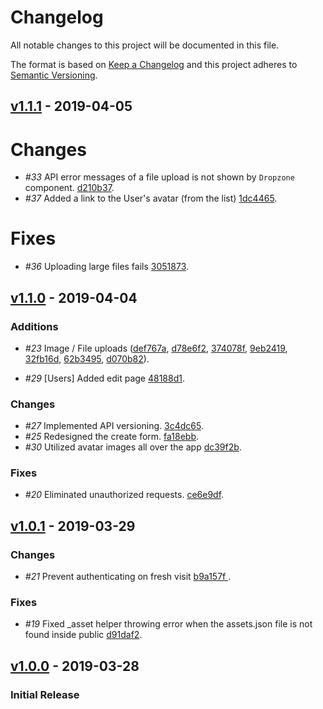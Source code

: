 # Changelog

All notable changes to this project will be documented in this file.

The format is based on [Keep a Changelog](http://keepachangelog.com/en/1.0.0/)
and this project adheres to [Semantic Versioning](http://semver.org/spec/v2.0.0.html).

## [v1.1.1](https://github.com/palonponjovertlota/laravel-react-admin/releases/tag/1.1.1) - 2019-04-05

# Changes

- _#33_ API error messages of a file upload is not shown by `Dropzone` component. [d210b37](https://github.com/palonponjovertlota/laravel-react-admin/commit/d210b37132261eefac8511157cd6574860dd83db).
- _#37_ Added a link to the User's avatar (from the list) [1dc4465](https://github.com/palonponjovertlota/laravel-react-admin/commit/1dc4465486710e4c65fcc9c83cf22877c6514bb5).

# Fixes

- _#36_ Uploading large files fails [3051873](https://github.com/palonponjovertlota/laravel-react-admin/commit/305187322927dc64bd9a25c2afa32e3a6ac0bda1).

## [v1.1.0](https://github.com/palonponjovertlota/laravel-react-admin/releases/tag/1.1.0) - 2019-04-04

### Additions

- _#23_ Image / File uploads ([def767a](https://github.com/palonponjovertlota/laravel-react-admin/commit/def767adb8ffb9fefa16c1e7020836296067e503), [d78e6f2](https://github.com/palonponjovertlota/laravel-react-admin/commit/d78e6f28ca8832a4b9e778a501f1be4f96d94903), [374078f](https://github.com/palonponjovertlota/laravel-react-admin/commit/374078fbf0d8f2d3fd6acc94747cbcf3517c8e8c), [9eb2419](https://github.com/palonponjovertlota/laravel-react-admin/commit/9eb2419c9d7e9bbb5e8e468af7a3449f98b6923a), [32fb16d](https://github.com/palonponjovertlota/laravel-react-admin/commit/32fb16d1d160200ee3852fca14fe5bae03213556), [62b3495](https://github.com/palonponjovertlota/laravel-react-admin/commit/62b3495989d2639eddfb73107985518092204774), [d070b82](https://github.com/palonponjovertlota/laravel-react-admin/commit/d070b820711fd336d8aeeedf8fe3895c6d871167)).

- _#29_ [Users] Added edit page [48188d1](https://github.com/palonponjovertlota/laravel-react-admin/commit/48188d12195865f51bf50edc37014fffa6fc705d).

### Changes

- _#27_ Implemented API versioning. [3c4dc65](https://github.com/palonponjovertlota/laravel-react-admin/commit/3c4dc65219e0223fa598d2214f9931abce0fc4ee).
- _#25_ Redesigned the create form. [fa18ebb](https://github.com/palonponjovertlota/laravel-react-admin/commit/fa18ebbaaec9407e81a6f44853b35b940e828bdc).
- _#30_ Utilized avatar images all over the app [dc39f2b](https://github.com/palonponjovertlota/laravel-react-admin/commit/dc39f2b96cf38a8b0cf6c170ddbf38586d3b20f6).

### Fixes

- _#20_ Eliminated unauthorized requests. [ce6e9df](https://github.com/palonponjovertlota/laravel-react-admin/commit/ce6e9df4ee61689074bfcae008b4b48e384dd769).

## [v1.0.1](https://github.com/palonponjovertlota/laravel-react-admin/releases/tag/1.0.1) - 2019-03-29

### Changes

- _#21_ Prevent authenticating on fresh visit [b9a157f ](https://github.com/palonponjovertlota/laravel-react-admin/commit/b9a157f4812c5e4f040da8ef5abd1d0224473b5b).

### Fixes

- _#19_ Fixed \_asset helper throwing error when the assets.json file is not found inside public [d91daf2](https://github.com/palonponjovertlota/laravel-react-admin/commit/d91daf278cd9f72b654407e006536d1d0afe6094).

## [v1.0.0](https://github.com/palonponjovertlota/laravel-react-admin/releases/tag/1.0.1) - 2019-03-28

### Initial Release
